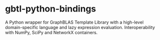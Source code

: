 # gbtl-python-bindings

A Python wrapper for GraphBLAS Template Library with a high-level domain-specific language and lazy expression evaluation. Interoperability with NumPy, SciPy and NetworkX containers.
